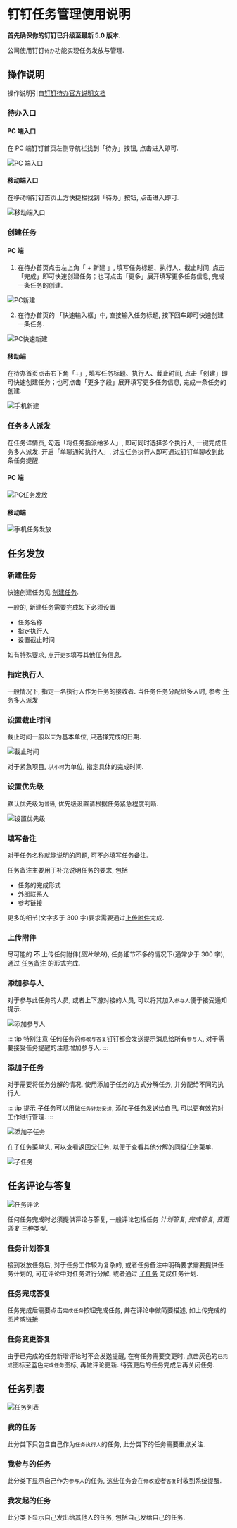 # 钉钉任务管理使用说明

**首先确保你的钉钉已升级至最新 5.0 版本.**

公司使用钉钉`待办`功能实现任务发放与管理.

## 操作说明

操作说明引自[钉钉待办官方说明文档](https://thoughts.teambition.com/sharespace/5e3971dc7f9dc5001a28b728/docs/5e3971dc7f9dc5001a28b727)

### 待办入口

#### PC 端入口

在 PC 端钉钉首页左侧导航栏找到「待办」按钮, 点击进入即可.

![PC 端入口](./img/pc_todo.png)

#### 移动端入口

在移动端钉钉首页上方快捷栏找到「待办」按钮, 点击进入即可.

![移动端入口](./img/mobile_todo.png)

### 创建任务

#### PC 端

1. 在待办首页点击左上角「 + 新建 」, 填写任务标题、执行人、截止时间, 点击「完成」即可快速创建任务；也可点击「更多」展开填写更多任务信息, 完成一条任务的创建.

![PC新建](./img/pc_new.png)

2. 在待办首页的 「快速输入框」中, 直接输入任务标题, 按下回车即可快速创建一条任务.

![PC快速新建](./img/pc_new_direct.png)

#### 移动端

在待办首页点击右下角「+」, 填写任务标题、执行人、截止时间, 点击「创建」即可快速创建任务；也可点击「更多字段」展开填写更多任务信息, 完成一条任务的创建.

![手机新建](./img/mobile_new.png)

### 任务多人派发

在任务详情页, 勾选「将任务指派给多人」, 即可同时选择多个执行人, 一键完成任务多人派发. 开启「单聊通知执行人」, 对应任务执行人即可通过钉钉单聊收到此条任务提醒.

#### PC 端

![PC任务发放](./img/pc_executor.png)

#### 移动端

![手机任务发放](./img/mobile_executor.png)

## 任务发放

### 新建任务

快速创建任务见 [创建任务](#创建任务).

一般的, 新建任务需要完成如下必须设置

- 任务名称
- 指定执行人
- 设置截止时间

如有特殊要求, 点开`更多`填写其他任务信息.

### 指定执行人

一般情况下, 指定一名执行人作为任务的接收者. 当任务任务分配给多人时, 参考 [任务多人派发](#任务多人派发)

### 设置截止时间

截止时间一般以`天`为基本单位, 只选择完成的日期.

![截止时间](./img/deadline.jpg)

对于紧急项目, 以`小时`为单位, 指定具体的完成时间.

### 设置优先级

默认优先级为`普通`, 优先级设置请根据任务紧急程度判断.

![设置优先级](./img/priority.jpg)

### 填写备注

对于任务名称就能说明的问题, 可不必填写任务备注.

任务备注主要用于补充说明任务的要求, 包括

- 任务的完成形式
- 外部联系人
- 参考链接

更多的细节(文字多于 300 字)要求需要通过[上传附件](#上传附件)完成.

### 上传附件

尽可能的 **不** 上传任何附件(_图片除外_), 任务细节不多的情况下(通常少于 300 字), 通过 [任务备注](#填写备注) 的形式完成.

### 添加参与人

对于参与此任务的人员, 或者上下游对接的人员, 可以将其加入`参与人`便于接受通知提示.

![添加参与人](./img/add_participants.jpg)

::: tip 特别注意
任何任务的`修改与答复`钉钉都会发送提示消息给所有`参与人`, 对于需要接受任务提醒的注意增加参与人.
:::

### 添加子任务

对于需要将任务分解的情况, 使用添加子任务的方式分解任务, 并分配给不同的执行人.

::: tip 提示
子任务可以用做`任务计划安排`, 添加子任务发送给自己, 可以更有效的对工作进行管理.
:::

![添加子任务](./img/add_sub_task.jpg)

在子任务菜单头, 可以查看返回父任务, 以便于查看其他分解的同级任务菜单.

![子任务](./img/sub_task.jpg)

## 任务评论与答复

![任务评论](./img/comments.jpg)

任何任务完成时必须提供评论与答复, 一般评论包括任务 _计划答复_, _完成答复_, _变更答复_ 三种类型.

### 任务计划答复

接到发放任务后, 对于任务工作较为复杂的, 或者任务备注中明确要求需要提供任务计划的, 可在评论中对任务进行分解, 或者通过 [子任务](#添加子任务) 完成任务计划.

### 任务完成答复

任务完成后需要点击`完成任务`按钮完成任务, 并在评论中做简要描述, 如上传完成的图片或链接.

### 任务变更答复

由于已完成的任务新增评论时不会发送提醒, 在有任务需要变更时, 点击灰色的`已完成`图标至蓝色`完成任务`图标, 再做评论更新. 待变更后的任务完成后再关闭任务.

## 任务列表

![任务列表](./img/todo_list.jpg)

### 我的任务

此分类下只包含自己作为`任务执行人`的任务, 此分类下的任务需要重点关注.

### 我参与的任务

此分类下显示自己作为`参与人`的任务, 这些任务会在`修改`或者`答复`时收到系统提醒.

### 我发起的任务

此分类下显示自己发出给其他人的任务, 包括自己发给自己的任务.
